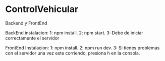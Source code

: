 # ControlVehicular
Backend y FrontEnd

BackEnd instalacion:
1: npm install.
2: npm start.
3: Debe de iniciar correctamente el servidor

FrontEnd Instalacion:
1: npm install.
2: npm run dev.
3: Si tienes problemas con el servidor una vez este corriendo, presiona h en la consola.

